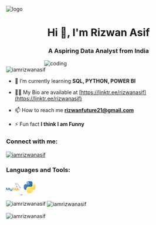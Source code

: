 ![logo](https://github.com/iamrizwanasif/iamrizwanasif/blob/main/Github%20Banner_PNG.png)
<h1 align="center">Hi 👋, I'm Rizwan Asif</h1>
<h3 align="center">A Aspiring Data Analyst from India</h3>

<img align="right" alt="coding" width="400" src="https://user-images.githubusercontent.com/55389276/140866485-8fb1c876-9a8f-4d6a-98dc-08c4981eaf70.gif">

<p align="left"> <img src="https://komarev.com/ghpvc/?username=iamrizwanasif&label=Profile%20views&color=0e75b6&style=flat" alt="iamrizwanasif" /> </p>

- 🌱 I’m currently learning **SQL, PYTHON, POWER BI**

- 👨‍💻 My Bio are available at [https://linktr.ee/rizwanasif](https://linktr.ee/rizwanasif)

- 📫 How to reach me **rizwanfuture21@gmail.com**

- ⚡ Fun fact **I think I am Funny**

<h3 align="left">Connect with me:</h3>
<p align="left">
<a href="https://linkedin.com/in/iamrizwanasif" target="blank"><img align="center" src="https://raw.githubusercontent.com/rahuldkjain/github-profile-readme-generator/master/src/images/icons/Social/linked-in-alt.svg" alt="iamrizwanasif" height="30" width="40" /></a>
</p>

<h3 align="left">Languages and Tools:</h3>
<p align="left"> <a href="https://www.mysql.com/" target="_blank" rel="noreferrer"> <img src="https://raw.githubusercontent.com/devicons/devicon/master/icons/mysql/mysql-original-wordmark.svg" alt="mysql" width="40" height="40"/> </a> <a href="https://www.python.org" target="_blank" rel="noreferrer"> <img src="https://raw.githubusercontent.com/devicons/devicon/master/icons/python/python-original.svg" alt="python" width="40" height="40"/> </a> </p>

<p><img align="left" src="https://github-readme-stats.vercel.app/api/top-langs?username=iamrizwanasif&show_icons=true&locale=en&layout=compact" alt="iamrizwanasif" /></p>

<p>&nbsp;<img align="center" src="https://github-readme-stats.vercel.app/api?username=iamrizwanasif&show_icons=true&locale=en" alt="iamrizwanasif" /></p>

<p><img align="center" src="https://github-readme-streak-stats.herokuapp.com/?user=iamrizwanasif&" alt="iamrizwanasif" /></p>
